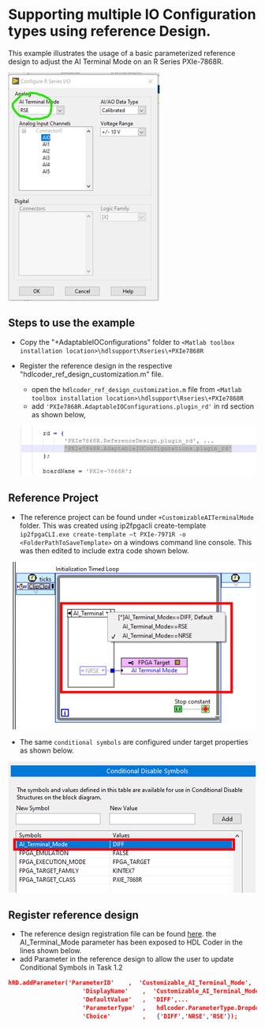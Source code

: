 # Supporting multiple IO Configuration types using reference Design.

This example illustrates the usage of a basic parameterized reference design to adjust the AI Terminal Mode on an R Series PXIe-7868R.

![ConfigureIO.png](Images/ConfigureIO.png)

## Steps to use the example

- Copy the "+AdaptableIOConfigurations" folder to `<Matlab toolbox installation location>\hdlsupport\Rseries\+PXIe7868R`
- Register the reference design in the respective "hdlcoder_ref_design_customization.m" file.
  - open the `hdlcoder_ref_design_customization.m` file from `<Matlab toolbox installation location>\hdlsupport\Rseries\+PXIe7868R`
  - add `'PXIe7868R.AdaptableIOConfigurations.plugin_rd'` in rd section as shown below,

  ![ConfigureRD](Images/ConfigureRD.png)

## Reference Project

- The reference project can be found under `+CustomizableAITerminalMode` folder. This was created using ip2fpgacli create-template `ip2fpgaCLI.exe create-template –t PXIe-7971R -o <FolderPathToSaveTemplate>` on a windows command line console. This was then edited to include extra code shown below.

![ConditionalSymbols](Images/ConditionalSymbols.png)

- The same `conditional symbols` are configured under target properties as shown below.

![ConditionalSymbolsProperties](Images/ConditionalSymbolsProperties.png)

## Register reference design

- The reference design registration file can be found [here](+CustomizableAITerminalMode\plugin_rd.m). the AI_Terminal_Mode parameter has been exposed to HDL Coder in the lines shown below.
- add Parameter in the reference design to allow the user to update Conditional Symbols in Task 1.2

```json
hRD.addParameter('ParameterID'    ,  'Customizable_AI_Terminal_Mode', ...
                     'DisplayName'    ,  'Customizable_AI_Terminal_Mode', ...
                     'DefaultValue'   ,  'DIFF',...
                     'ParameterType'  ,   hdlcoder.ParameterType.Dropdown, ...
                     'Choice'         ,   {'DIFF','NRSE','RSE'});
```

